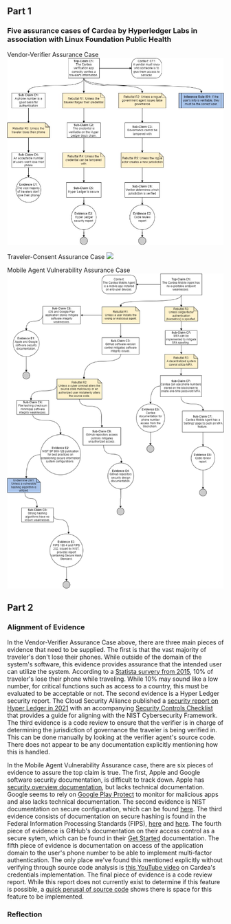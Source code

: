 ## Part 1

### Five assurance cases of Cardea by Hyperledger Labs in association with Linux Foundation Public Health
Vendor-Verifier Assurance Case 
![](https://github.com/hydra1114/Cool-Bikes-Software-Assurance-CYBR8420-850/blob/main/Assurance-Diagrams/Vendor%20Verifier%20Assurance%20Case%20Revised%202.jpg?raw=true)

Traveler-Consent Assurance Case
![](https://github.com/pdonahue28/Cool-Bikes-Software-Assurance-CYBR8420-850/blob/main/Assurance-Diagrams/AssuranceCaseRyan.png?raw=true)

Mobile Agent Vulnerability Assurance Case
![](https://github.com/hydra1114/Cool-Bikes-Software-Assurance-CYBR8420-850/blob/main/Assurance-Diagrams/AssuranceCasePerry.png?raw=true)

## Part 2

### Alignment of Evidence

In the Vendor-Verifier Assurance Case above, there are three main pieces of evidence that need to be supplied. The first is that the vast majority of traveler's don't lose their phones. While outside of the domain of the system's software, this evidence provides assurance that the intended user can utilize the system. According to a [Statista survery from 2015](https://www.statista.com/statistics/441650/items-lost-stolen-while-traveling/#:~:text=The%20statistic%20shows%20the%20share,a%20smartphone%20stolen%20whilst%20traveling.), 10% of traveler's lose their phone while traveling. While 10% may sound like a low number, for critical functions such as access to a country, this must be evaluated to be acceptable or not. The second evidence is a Hyper Ledger security report. The Cloud Security Alliance published a [security report on Hyper Ledger in 2021](https://theblockchaintest.com/uploads/resources/CSA%20-%20Hyperledger%20Fabric%2020%20Architecture%20Security%20Report%20-%202021.pdf) with an accompanying [Security Controls Checklist](https://cloudsecurityalliance.org/artifacts/hyperledger-fabric-2-0-architecture-security-controls-checklist/) that provides a guide for aligning with the NIST Cybersecurity Framework. The third evidence is a code review to ensure that the verifier is in charge of determining the jurisdiction of governance the traveler is being verified in. This can be done manually by looking at the verifier agent's source code. There does not appear to be any documentation explicitly mentioning how this is handled.

In the Mobile Agent Vulnerability Assurance case, there are six pieces of evidence to assure the top claim is true. The first, Apple and Google software 
security documentation, is difficult to track down. Apple has [security overview documentation](https://support.apple.com/guide/security/app-security-overview-sec35dd877d0/web), but lacks technical documentation. Google seems to rely on [Google Play Protect](https://developers.google.com/android/play-protect) to monitor for malicious apps and also lacks technical documentation. The second evidence is NIST documentation on secure configuration, which can be found [here](https://nvlpubs.nist.gov/nistpubs/SpecialPublications/NIST.SP.800-128.pdf). The third evidence consists of documentation on secure hashing is found in the Federal Information Processing Standards (FIPS), [here](https://nvlpubs.nist.gov/nistpubs/FIPS/NIST.FIPS.180-4.pdf) and [here](https://nvlpubs.nist.gov/nistpubs/fips/nist.fips.202.pdf). The fourth piece of evidence is GitHub's documentation on their access control as a secure sytem, which can be found in their [Get Started](https://docs.github.com/en/get-started/learning-about-github/access-permissions-on-github) documentation. The fifth piece of evidence is documentation on access of the application domain to the user's phone number to be able to implement multi-factor authentication. The only place we've found this mentioned explicitly without verifying through source code analysis is [this YouTube video](https://www.youtube.com/watch?v=ruhnyMTqNog&list=LL&index=37&t=2337s) on Cardea's credentials implementation. The final piece of evidence is a code review report. While this report does not currently exist to determine if this feature is possible, a [quick perusal of source code](https://github.com/hyperledger-labs/cardea-mobile-agent/blob/main/components/Settings/index.js) shows there is space for this feature to be implemented.

### Reflection


